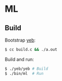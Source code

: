 # ML

## Build

Bootstrap [yeb](https://github.com/leslie255/yeb):

```bash
$ cc build.c && ./a.out
```

Build and run:

```bash
$ ./yeb/yeb # Build
$ ./bin/ml  # Run
```


